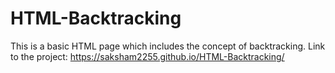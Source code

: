 # HTML-Backtracking
This is a basic HTML page which includes the concept of backtracking.
Link to the project:
https://saksham2255.github.io/HTML-Backtracking/
